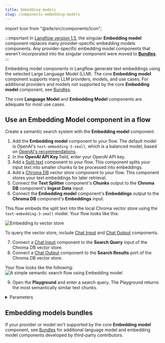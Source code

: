```yaml
---
title: Embedding models
slug: /components-embedding-models
---
```


import Icon from "@site/src/components/icon";

:::important
In [Langflow version 1.5](/release-notes), the singular **Embedding model** component replaces many provider-specific embedding models components. Any provider-specific embedding model components that weren't incorporated into the singular component were moved to [**Bundles**](/components-bundle-components).
:::

Embedding model components in Langflow generate text embeddings using the selected Large Language Model (LLM). The core **Embedding model** component supports many LLM providers, models, and use cases. For additional providers and models not supported by the core **Embedding model** component, see [Bundles](/components-bundle-components).

The core **Language Model** and **Embedding Model** components are adequate for most use cases.


## Use an Embedding Model component in a flow

Create a semantic search system with the **Embedding model** component.

1. Add the **Embedding model** component to your flow.
   The default model is OpenAI's `text-embedding-3-small`, which is a balanced model, based on [OpenAI's recommendations](https://platform.openai.com/docs/guides/embeddings#embedding-models).
2. In the **OpenAI API Key** field, enter your OpenAI API key.
3. Add a [Split text](/components-processing#split-text) component to your flow.
   This component splits your input text into smaller chunks to be processed into embeddings.
4. Add a [Chroma DB](/components-vector-stores#chroma-db) vector store component to your flow.
   This component stores your text embeddings for later retrieval.
5. Connect the **Text Splitter** component's **Chunks** output to the **Chroma DB** component's **Ingest Data** input.
6. Connect the **Embedding model** component's **Embeddings** output to the **Chroma DB** component's **Embeddings** input.

This flow embeds the split text into the local Chroma vector store using the `text-embedding-3-small` model.
Your flow looks like this:

![Embedding to vector store](/img/component-embedding-models.png)

To query the vector store, include [Chat Input](/components-io#chat-input) and [Chat Output](/components-io#chat-output) components.

7. Connect a [Chat Input](/components-io#chat-input) component to the **Search Query** input of the Chroma DB vector store.
8. Connect a [Chat Output](/components-io#chat-output) component to the **Search Results** port of the Chroma DB vector store.

Your flow looks like the following:
![A simple semantic search flow using Embedding model](/img/component-embedding-models-add-chat.png)

9. Open the **Playground** and enter a search query.
The Playground returns the most semantically similar text chunks.

<details>
<summary>Parameters</summary>

**Inputs**

| Name | Display Name | Type | Description |
|------|--------------|------|-------------|
| provider | Model Provider | Dropdown | Select the embedding model provider. |
| model | Model Name | Dropdown | Select the embedding model to use.|
| api_key | OpenAI API Key | SecretString | The API key required for authenticating with the provider. |
| api_base | API Base URL | String | Base URL for the API. Leave empty for default. |
| dimensions | Dimensions | Integer | The number of dimensions for the output embeddings. |
| chunk_size | Chunk Size | Integer | The size of text chunks to process. Default: `1000`. |
| request_timeout | Request Timeout | Float | Timeout for API requests |
| max_retries | Max Retries | Integer | Maximum number of retry attempts. Default: `3`. |
| show_progress_bar | Show Progress Bar | Boolean | Whether to display a progress bar during embedding generation. |
| model_kwargs | Model Kwargs | Dictionary | Additional keyword arguments to pass to the model. |

**Outputs**

| Name | Type | Description |
|------|------|-------------|
| embeddings | Embeddings | An instance for generating embeddings using the selected provider. |

</details>

## Embedding models bundles

If your provider or model isn't supported by the core **Embedding model** component, see [Bundles](/components-bundle-components) for additional language model and embedding model components developed by third-party contributors.